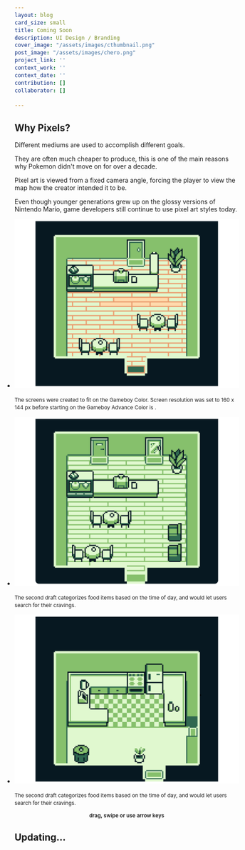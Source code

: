 ```yaml
---
layout: blog
card_size: small
title: Coming Soon
description: UI Design / Branding
cover_image: "/assets/images/cthumbnail.png"
post_image: "/assets/images/chero.png"
project_link: ''
context_work: ''
context_date: ''
contribution: []
collaborator: []

---
```

## Why Pixels?

Different mediums are used to accomplish different goals.

They are often much cheaper to produce, this is one of the main reasons why Pokemon didn't move on for over a decade.

Pixel art is viewed from a fixed camera angle, forcing the player to view the map how the creator intended it to be.

Even though younger generations grew up on the glossy versions of Nintendo Mario, game developers still continue to use pixel art styles today.

<style>

.glide ul {

max-width: initial;

}

.glide img {

pointer-events: none;

}

.glide__slides {

padding-left: 0;

}

.glide .glide__slide {

opacity: 1; transform: scale(1);

}

</style>

<div class="glide mt4">

<div class="glide__track" data-glide-el="track">

<ul class="glide__slides">

<li class="glide__slide" style="text-align: left;"> <img src="/assets/images/cDraft1.png" alt="first iteration">

<small>The screens were created to fit on the Gameboy Color. Screen resolution was set to 160 x 144 px before starting on the Gameboy Advance Color is .</small>

</li>

<li class="glide__slide" style="text-align: left;"> <img src="/assets/images/cDraft2.png" alt="second iteration">

<small>The second draft categorizes food items based on the time of day, and would let users search for their cravings.</small>

</li>

<li class="glide__slide" style="text-align: left;"> <img src="/assets/images/cDraft3.png" alt="second iteration">

<small>The second draft categorizes food items based on the time of day, and would let users search for their cravings.</small>

</li>

</ul>

</div>

<small style="text-align: center; color: var(--ink-6); font-weight: 600; display: block;">drag, swipe or use arrow keys</small>

</div>

## Updating...